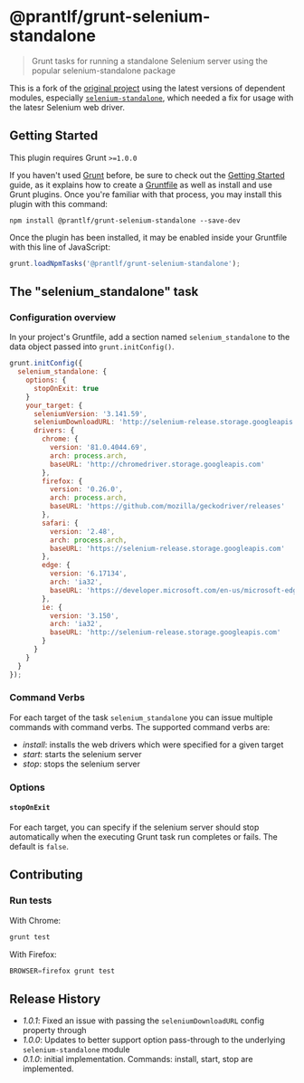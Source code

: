 # @prantlf/grunt-selenium-standalone

> Grunt tasks for running a standalone Selenium server using the popular selenium-standalone package

This is a fork of the [original project](https://github.com/zs-zs/grunt-selenium-standalone/) using the latest versions of dependent modules, especially [`selenium-standalone`](https://github.com/vvo/selenium-standalone), which needed a fix for usage with the latesr Selenium web driver.

## Getting Started
This plugin requires Grunt `>=1.0.0`

If you haven't used [Grunt](http://gruntjs.com/) before, be sure to check out the [Getting Started](http://gruntjs.com/getting-started) guide, as it explains how to create a [Gruntfile](http://gruntjs.com/sample-gruntfile) as well as install and use Grunt plugins. Once you're familiar with that process, you may install this plugin with this command:

```shell
npm install @prantlf/grunt-selenium-standalone --save-dev
```

Once the plugin has been installed, it may be enabled inside your Gruntfile with this line of JavaScript:

```js
grunt.loadNpmTasks('@prantlf/grunt-selenium-standalone');
```

## The "selenium_standalone" task

### Configuration overview

In your project's Gruntfile, add a section named `selenium_standalone` to the data object passed into `grunt.initConfig()`.

```js
grunt.initConfig({
  selenium_standalone: {
    options: {
      stopOnExit: true
    }
    your_target: {
      seleniumVersion: '3.141.59',
      seleniumDownloadURL: 'http://selenium-release.storage.googleapis.com',
      drivers: {
        chrome: {
          version: '81.0.4044.69',
          arch: process.arch,
          baseURL: 'http://chromedriver.storage.googleapis.com'
        },
        firefox: {
          version: '0.26.0',
          arch: process.arch,
          baseURL: 'https://github.com/mozilla/geckodriver/releases'
        },
        safari: {
          version: '2.48',
          arch: process.arch,
          baseURL: 'https://selenium-release.storage.googleapis.com'
        },
        edge: {
          version: '6.17134',
          arch: 'ia32',
          baseURL: 'https://developer.microsoft.com/en-us/microsoft-edge/tools/webdriver/'
        },
        ie: {
          version: '3.150',
          arch: 'ia32',
          baseURL: 'http://selenium-release.storage.googleapis.com'
        }
      }
    }
  }
});
```

### Command Verbs

For each target of the task `selenium_standalone` you can issue multiple commands with command verbs.
The supported command verbs are:

- *install*: installs the web drivers which were specified for a given target
- *start*: starts the selenium server
- *stop*: stops the selenium server

### Options

#### `stopOnExit`

For each target, you can specify if the selenium server should stop automatically when the executing Grunt task run completes or fails. The default is `false`.


## Contributing

### Run tests

With Chrome:

```js
grunt test
```
With Firefox:

```js
BROWSER=firefox grunt test
```

## Release History

 - _1.0.1_: Fixed an issue with passing the `seleniumDownloadURL` config property through
 - _1.0.0_: Updates to better support option pass-through to the underlying `selenium-standalone` module
 - _0.1.0_: initial implementation. Commands: install, start, stop are implemented.
